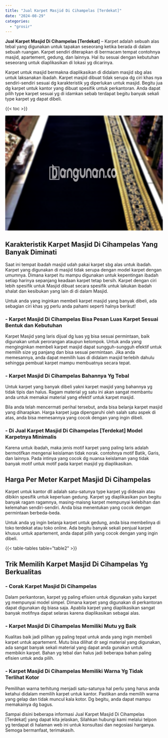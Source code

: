 ```yaml
---
title: "Jual Karpet Masjid Di Cihampelas [Terdekat]"
date: "2024-08-29"
categories: 
  - "grosir"
---
```


**Jual Karpet Masjid Di Cihampelas \[Terdekat\]** – Karpet adalah sebuah alas tebal yang digunakan untuk tapakan seseorang ketika berada di dalam sebuah ruangan. Karpet sendiri diterapkan di bermacam tempat contohnya masjid, apartement, gedung, dan lainnya. Hal itu sesuai dengan kebutuhan seseorang untuk diaplikasikan di lokasi yg dicarinya.

Karpet untuk masjid bermakna diaplikasikan di didalam masjid sbg alas untuk laksanakan ibadah. Karpet masjid dibuat tidak serupa dg ciri khas nya sendiri-sendiri sesuai dg karakteristik yg diperlukan untuk masjid. Begitu jua dg karpet untuk kantor yang dibuat spesifik untuk perkantoran. Anda dapat pilih type karpet sesuai yg di idamkan sebab terdapat begitu banyak sekali type karpet yg dapat dibeli.

{{< toc >}}

![Jual Karpet Masjid Di Cihampelas [Terdekat]](/images/grosir-karpet-murah-78.png)

## Karakteristik Karpet Masjid Di Cihampelas Yang Banyak Diminati

Saat ini tempat ibadah masjid udah pakai karpet sbg alas untuk ibadah. Karpet yang digunakan di masjid tidak serupa dengan model karpet dengan umumnya. Dimana karpet itu mampu digunakan untuk kepentingan ibadah setiap harinya sepanjang keadaan karpet tetap bersih. Karpet dengan ciri lebih spesifik untuk Masjid dibuat secara spesifik untuk lakukan ibadah shalat dan kesibukan yang lain di di dalam Masjid.

Untuk anda yang inginkan membeli karpet masjid yang banyak dibeli, ada sebagian ciri khas yg perlu anda pahami seperti halnya berikut!

### \- Karpet Masjid Di Cihampelas Bisa Pesan Luas Karpet Sesuai Bentuk dan Kebutuhan

Karpet Masjid yang laris dijual dg luas yg bisa sesuai permintaan, baik digunakan untuk perorangan ataupun kelompok. Untuk anda yang menginginkan membeli karpet masjid dapat sungguh-sungguh efektif untuk memliih size yg panjang dan bisa sesuai permintaan. Jika anda memesannya, anda dapat memilih luas di didalam masjid terlebih dahulu sehingga pembuat karpet mampu membuatnya secara tepat.

### \- Karpet Masjid Di Cihampelas Bahannya Yg Tebal

Untuk karpet yang banyak dibeli yakni karpet masjid yang bahannya yg tidak tipis dan halus. Ragam material yg satu ini akan sangat membantu anda untuk memakai material yang efektif untuk karpet masjid.

Bila anda telah mencermati perihal tersebut, anda bisa belanja karpet masjid yang diharapkan. Harga karpet juga dipengaruhi oleh salah satu aspek di atas, anda bisa memesannya yang cocok dengan yang ingin dibeli.

### \- Di Jual Karpet Masjid Di Cihampelas \[Terdekat\] Model Karpetnya Minimalis

Karena untuk ibadah, maka jenis motif karpet yang paling laris adalah bermotifkan mengenai keislaman tidak norak. contohnya motif Batik, Garis, dan lainnya. Pada intinya yang cocok dg nuansa keislaman yang tidak banyak motif untuk motif pada karpet masjid yg diaplikasikan.

## Harga Per Meter Karpet Masjid Di Cihampelas

Karpet untuk kantor dll adalah satu-satunya type karpet yg didesain atau dibikin spesifik untuk keperluan gedung. Karpet yg diaplikasikan pun begitu banyak ragam ragamnya, masing-maisng karpet mempunyai kelebihan dan kelemahan sendiri-sendiri. Anda bisa menentukan yang cocok dengan permintaan berbeda-beda.

Untuk anda yg ingin belanja karpet untuk gedung, anda bisa membelinya di toko terdekat atau toko online. Ada begitu banyak sekali penjual karpet khusus untuk apartement, anda dapat pilih yang cocok dengan yang ingin dibeli.

{{< table-tables table="table2" >}}

## Trik Memilih Karpet Masjid Di Cihampelas Yg Berkualitas

### \- Corak Karpet Masjid Di Cihampelas

Dalam perkantoran, karpet yg paling efisien untuk digunakan yaitu karpet yg mempunyai model simpel. Dimana karpet yang digunakan di perkantoran dapat digunakan dg biasa saja. Apabila karpet yang diaplikasikan sangat banyak motifnya dapat selaras karena diaplikasikan sebagai alas.

### \- Karpet Masjid Di Cihampelas Memiliki Mutu yg Baik

Kualitas baik jadi pilihan yg paling tepat untuk anda yang ingin membeli karpet untuk apartement. Mutu bisa dilihat dr segi material yang digunakan, ada sangat banyak sekali material yang dapat anda gunakan untuk membikin karpet. Bahan yg tebal dan halus jadi beberapa bahan paling efisien untuk anda pilih.

### \- Karpet Masjid Di Cihampelas Memiliki Warna Yg Tidak Terlihat Kotor

Pemilihan warna terhitung menjadi satu-satunya hal perlu yang harus anda ketahui didalam memilih karpet untuk kantor. Pastikan anda memilih warna yang gelap dan tidak muncul kala kotor. Dg begitu, anda dapat mampu memakainya dg bagus.

Sampai disini beberapa informasi Jual Karpet Masjid Di Cihampelas \[Terdekat\] yang dapat kita jelaskan, Silahkan hubungi kami melalui telpon yg terdapat di halaman web ini untuk konsultasi dan negosiasi harganya. Semoga bermanfaat, terimakasih.

